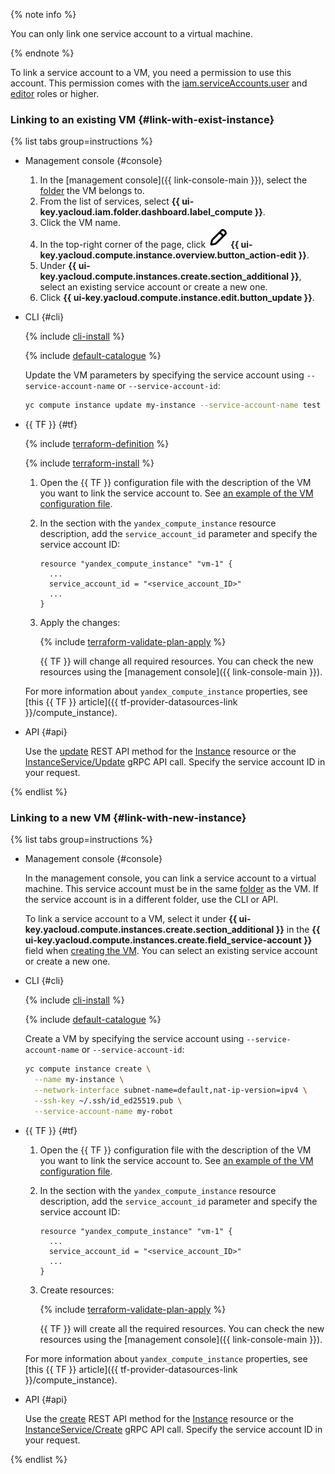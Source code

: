 {% note info %}

You can only link one service account to a virtual machine.

{% endnote %}

To link a service account to a VM, you need a permission to use this account. This permission comes with the [iam.serviceAccounts.user](../../iam/security/index.md#iam-serviceAccounts-user) and [editor](../../iam/roles-reference.md#editor) roles or higher.

### Linking to an existing VM {#link-with-exist-instance}

{% list tabs group=instructions %}

- Management console {#console}

  1. In the [management console]({{ link-console-main }}), select the [folder](../../resource-manager/concepts/resources-hierarchy.md#folder) the VM belongs to.
  1. From the list of services, select **{{ ui-key.yacloud.iam.folder.dashboard.label_compute }}**.
  1. Click the VM name.
  1. In the top-right corner of the page, click ![image](../../_assets/console-icons/pencil.svg) **{{ ui-key.yacloud.compute.instance.overview.button_action-edit }}**.
  1. Under **{{ ui-key.yacloud.compute.instances.create.section_additional }}**, select an existing service account or create a new one.
  1. Click **{{ ui-key.yacloud.compute.instance.edit.button_update }}**.

- CLI {#cli}

  {% include [cli-install](../cli-install.md) %}

  {% include [default-catalogue](../default-catalogue.md) %}

  Update the VM parameters by specifying the service account using `--service-account-name` or `--service-account-id`:

  ```bash
  yc compute instance update my-instance --service-account-name test
  ```

- {{ TF }} {#tf}

  {% include [terraform-definition](../../_tutorials/_tutorials_includes/terraform-definition.md) %}
  
  {% include [terraform-install](../terraform-install.md) %}

  1. Open the {{ TF }} configuration file with the description of the VM you want to link the service account to. See [an example of the VM configuration file](../../compute/operations/vm-create/create-linux-vm.md#tf_1).
  1. In the section with the `yandex_compute_instance` resource description, add the `service_account_id` parameter and specify the service account ID:

      ```hcl
      resource "yandex_compute_instance" "vm-1" {
        ...
        service_account_id = "<service_account_ID>"
        ...
      }
      ```

  1. Apply the changes:

     {% include [terraform-validate-plan-apply](../../_tutorials/_tutorials_includes/terraform-validate-plan-apply.md) %}

     {{ TF }} will change all required resources. You can check the new resources using the [management console]({{ link-console-main }}).

  For more information about `yandex_compute_instance` properties, see [this {{ TF }} article]({{ tf-provider-datasources-link }}/compute_instance).

- API {#api}

  Use the [update](../../compute/api-ref/Instance/update.md) REST API method for the [Instance](../../compute/api-ref/Instance/) resource or the [InstanceService/Update](../../compute/api-ref/grpc/Instance/update.md) gRPC API call. Specify the service account ID in your request.

{% endlist %}

### Linking to a new VM {#link-with-new-instance}

{% list tabs group=instructions %}

- Management console {#console}

  In the management console, you can link a service account to a virtual machine. This service account must be in the same [folder](../../resource-manager/concepts/resources-hierarchy.md#folder) as the VM. If the service account is in a different folder, use the CLI or API.

  To link a service account to a VM, select it under **{{ ui-key.yacloud.compute.instances.create.section_additional }}** in the **{{ ui-key.yacloud.compute.instances.create.field_service-account }}** field when [creating the VM](../../compute/operations/index.md#vm-create). You can select an existing service account or create a new one.

- CLI {#cli}

  {% include [cli-install](../cli-install.md) %}

  {% include [default-catalogue](../default-catalogue.md) %}

  Create a VM by specifying the service account using `--service-account-name` or `--service-account-id`:

  ```bash
  yc compute instance create \
    --name my-instance \
    --network-interface subnet-name=default,nat-ip-version=ipv4 \
    --ssh-key ~/.ssh/id_ed25519.pub \
    --service-account-name my-robot
  ```

- {{ TF }} {#tf}

  1. Open the {{ TF }} configuration file with the description of the VM you want to link the service account to. See [an example of the VM configuration file](../../compute/operations/vm-create/create-linux-vm.md#tf_1).
  1. In the section with the `yandex_compute_instance` resource description, add the `service_account_id` parameter and specify the service account ID:

      ```hcl
      resource "yandex_compute_instance" "vm-1" {
        ...
        service_account_id = "<service_account_ID>"
        ...
      }
      ```

  1. Create resources:

     {% include [terraform-validate-plan-apply](../../_tutorials/_tutorials_includes/terraform-validate-plan-apply.md) %}

     {{ TF }} will create all the required resources. You can check the new resources using the [management console]({{ link-console-main }}).

  For more information about `yandex_compute_instance` properties, see [this {{ TF }} article]({{ tf-provider-datasources-link }}/compute_instance).

- API {#api}

  Use the [create](../../compute/api-ref/Instance/create.md) REST API method for the [Instance](../../compute/api-ref/Instance/) resource or the [InstanceService/Create](../../compute/api-ref/grpc/Instance/create.md) gRPC API call. Specify the service account ID in your request.

{% endlist %}